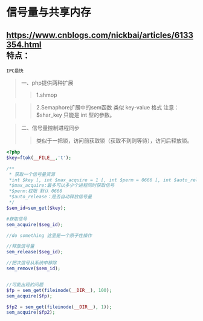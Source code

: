 信号量与共享内存<br>
===
https://www.cnblogs.com/nickbai/articles/6133354.html<br>
特点：
---
    IPC最快
> 一、php提供两种扩展
  >>  1.shmop

  >>  2.Semaphore扩展中的sem函数
        类似 key-value 格式
        注意：$shar_key 只能是 int 型的参数。

> 二、信号量控制进程同步
 >>   类似于一把锁，访问前获取锁（获取不到则等待），访问后释放锁。
```php
<?php
$key=ftok(__FILE__,'t');

/**
 * 获取一个信号量资源
 *int $key [, int $max_acquire = 1 [, int $perm = 0666 [, int $auto_release = 1 ]]]
 *$max_acquire:最多可以多少个进程同时获取信号
 *$perm:权限 默认 0666
 *$auto_release：是否自动释放信号量
 */
$sem_id=sem_get($key);

#获取信号
sem_acquire($seg_id);

//do something 这里是一个原子性操作

//释放信号量
sem_release($seg_id);

//把次信号从系统中移除
sem_remove($sem_id);


//可能出现的问题
$fp = sem_get(fileinode(__DIR__), 100);
sem_acquire($fp);

$fp2 = sem_get(fileinode(__DIR__), 1));
sem_acquire($fp2);

```
